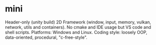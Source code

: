 # mini
Header-only (unity build) 2D Framework (window, input, memory, vulkan, network, utils and containers).
No cmake and IDE usage but VS code and shell scripts.
Platforms: Windows and Linux.
Coding style: loosely OOP, data-oriented, procedural, "c-free-style".